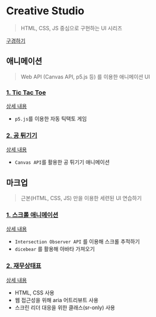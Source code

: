 # Creative Studio
> HTML, CSS, JS 중심으로 구현하는 UI 시리즈

[구경하기](https://jong-k.github.io/creative-studio/)

## 애니메이션
> Web API (Canvas API, p5.js 등) 를 이용한 애니메이션 UI

### [1. Tic Tac Toe](https://jong-k.github.io/creative-studio/p5/tictactoe.html)
[상세 내용](https://github.com/jong-k/creative-studio/tree/main/p5/auto-tictactoe)
- `p5.js`를 이용한 자동 틱택토 게임

### [2. 공 튀기기](https://jong-k.github.io/creative-studio/canvas-api/bouncing-ball/index.html)
[상세 내용](https://github.com/jong-k/creative-studio/tree/main/canvas-api/bouncing-ball)
- `Canvas API`를 활용한 공 튀기기 애니메이션


## 마크업
> 근본(HTML, CSS, JS) 만을 이용한 세련된 UI 연습하기

### [1. 스크롤 애니메이션](https://jong-k.github.io/creative-studio/core3/scroll-animation/index.html)
[상세 내용](https://github.com/jong-k/creative-studio/tree/main/core3/scroll-animation)
- `Intersection Observer API` 를 이용해 스크롤 추적하기
- `dicebear` 를 활용해 아바타 가져오기

### [2. 재무상태표](https://jong-k.github.io/creative-studio/core3/balance-sheet/index.html)
[상세 내용](https://github.com/jong-k/creative-studio/tree/main/core3/balance-sheet)
- HTML, CSS 사용
- 웹 접근성을 위해 aria 어트리뷰트 사용
- 스크린 리더 대응을 위한 클래스(sr-only) 사용